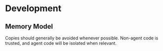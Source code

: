 # Development

## Memory Model

Copies should generally be avoided whenever possible.
Non-agent code is trusted, and agent code will be isolated when relevant.
